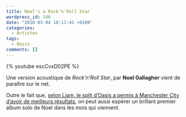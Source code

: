 ```yaml
---
title: Noel's a Rock'n'Roll Star
wordpress_id: 146
date: "2010-03-04 18:11:41 +0100"
categories:
  - Artistes
tags:
  - Oasis
comments: []
---
```


{% youtube escCvxD02PE %}

Une version acoustique de _Rock’n’Roll Star_, par **Noel Gallagher** vient de
paraître sur le net.

Outre le fait que, [selon Liam, le split d’Oasis a permis à Manchester City
d’avoir de meilleurs résultats][1], on peut aussi espérer un brillant premier
album solo de Noel dans les mois qui viennent.

[1]:
  https://www.nme.com/news/music/oasis-178-1299591
  "Liam Gallagher: ‘Oasis split has helped Manchester City’"

